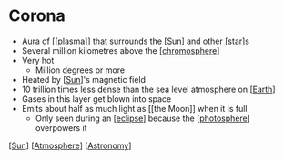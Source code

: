 # Corona

- Aura of [[plasma]] that surrounds the [[Sun]] and other [[star]]s
- Several million kilometres above the [[chromosphere]]
- Very hot
  - Million degrees or more
- Heated by [[Sun]]'s magnetic field
- 10 trillion times less dense than the sea level atmosphere on [[Earth]]
- Gases in this layer get blown into space
- Emits about half as much light as [[the Moon]] when it is full
  - Only seen during an [[eclipse]] because the [[photosphere]] overpowers it


[[Sun]] [[Atmosphere]] [[Astronomy]]

[//begin]: # "Autogenerated link references for markdown compatibility"
[sun]: sun "Sun"
[star]: star "Star"
[chromosphere]: chromosphere "Chromosphere"
[earth]: earth "Earth 🜨"
[the-moon]: the-moon "The Moon"
[eclipse]: eclipse "Eclipse"
[photosphere]: photosphere "Photosphere"
[atmosphere]: atmosphere "Atmosphere"
[astronomy]: astronomy "Astronomy"
[//end]: # "Autogenerated link references"